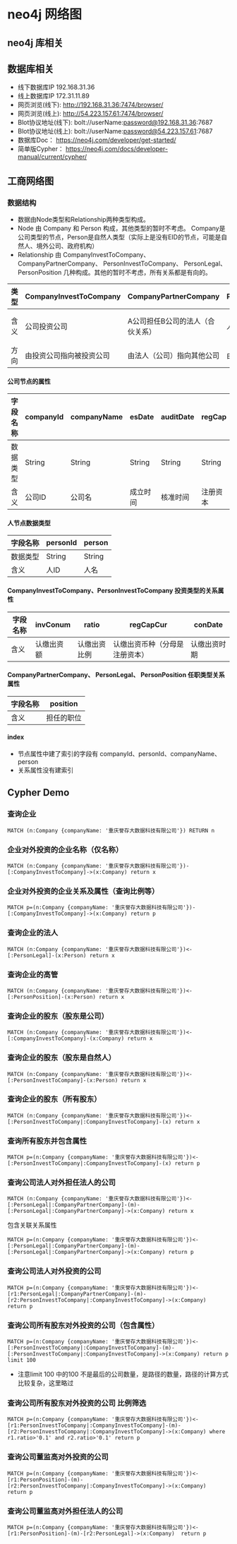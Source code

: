 # neo4j 网络图
## neo4j 库相关
## 数据库相关
- 线下数据库IP 192.168.31.36
- 线上数据库IP 172.31.11.89
- 网页浏览(线下):  http://192.168.31.36:7474/browser/
- 网页浏览(线上):  http://54.223.157.61:7474/browser/
- Blot协议地址(线下): bolt://userName:password@192.168.31.36:7687
- Blot协议地址(线上): bolt://userName:password@54.223.157.61:7687
- 数据库Doc： https://neo4j.com/developer/get-started/
- 简单版Cypher： https://neo4j.com/docs/developer-manual/current/cypher/

## 工商网络图
### 数据结构
- 数据由Node类型和Relationship两种类型构成。
- Node 由 Company 和 Person 构成，其他类型的暂时不考虑。 Company是公司类型的节点，Person是自然人类型（实际上是没有EID的节点，可能是自然人、境外公司、政府机构）
- Relationship 由 CompanyInvestToCompany、 CompanyPartnerCompany、 PersonInvestToCompany、 PersonLegal、 PersonPosition 几种构成。其他的暂时不考虑，所有关系都是有向的。

| 类型 | CompanyInvestToCompany | CompanyPartnerCompany | PersonInvestToCompany | PersonLegal | PersonPosition|
| ------ | ------ | ------ | ------ | ------ | ------ |
| 含义 | 公司投资公司           | A公司担任B公司的法人（合伙关系） | 人投资公司          | 人担任公司的法人（法人关系） | 人担任公司的高管（高管关系） |
| 方向 | 由投资公司指向被投资公司 | 由法人（公司）指向其他公司      | 由人指向被投资的公司 | 有法人指向公司              | 有高管指向公司 |

#### 公司节点的属性

| 字段名称 | companyId | companyName | esDate | auditDate | regCap | regCapCur | status |
| ------ | ------ | ------ | ------ | ------ | ------ | ------ | ------ |
| 数据类型 | String | String | String | String | String | String | String |
| 含义 | 公司ID | 公司名 | 成立时间 | 核准时间 | 注册资本 | 注册资本的币种[详见](http://192.168.31.157:8200/doku.php?id=huangyu:%E5%B7%A5%E5%95%86:%E5%85%A8%E5%BA%93%E5%8E%9F%E5%A7%8Bapi:%E4%B8%80%E4%BA%9B%E4%BB%A3%E7%A0%81%E6%98%A0%E5%B0%84%E5%85%B3%E7%B3%BB:ca04_%E5%B8%81%E7%A7%8D%E4%BB%A3%E7%A0%81) | 公司状态[详见](http://192.168.31.157:8200/doku.php?id=huangyu:%E5%B7%A5%E5%95%86:%E5%85%A8%E5%BA%93%E5%8E%9F%E5%A7%8Bapi:%E4%B8%80%E4%BA%9B%E4%BB%A3%E7%A0%81%E6%98%A0%E5%B0%84%E5%85%B3%E7%B3%BB:ex02_%E4%BC%81%E4%B8%9A%E7%8A%B6%E6%80%81%E4%BB%A3%E7%A0%81) |

#### 人节点数据类型
| 字段名称 | personId | person |
| ------ | ------ | ------ |
| 数据类型 | String | String |
| 含义 | 人ID | 人名 |

#### CompanyInvestToCompany、PersonInvestToCompany 投资类型的关系属性
| 字段名称 | invConum | ratio | regCapCur | conDate |
| ------ | ------ | ------ | ------ | ------ |
| 含义 | 认缴出资额 | 认缴出资比例 | 认缴出资币种（分母是注册资本） | 认缴出资时期 |


####  CompanyPartnerCompany、 PersonLegal、 PersonPosition 任职类型关系属性
| 字段名称 | position |
| ------ | ------ |
| 含义 | 担任的职位 |

#### index
- 节点属性中建了索引的字段有 companyId、personId、companyName、person
- 关系属性没有建索引


## Cypher Demo

### 查询企业
```
MATCH (n:Company {companyName: '重庆誉存大数据科技有限公司'}) RETURN n
```

### 企业对外投资的企业名称（仅名称）
```
MATCH (n:Company {companyName: '重庆誉存大数据科技有限公司'})-[:CompanyInvestToCompany]->(x:Company) return x
```

### 企业对外投资的企业关系及属性（查询比例等）
```
MATCH p=(n:Company {companyName: '重庆誉存大数据科技有限公司'})-[:CompanyInvestToCompany]->(x:Company) return p
```

### 查询企业的法人
```
MATCH (n:Company {companyName: '重庆誉存大数据科技有限公司'})<-[:PersonLegal]-(x:Person) return x
```

### 查询企业的高管
```
MATCH (n:Company {companyName: '重庆誉存大数据科技有限公司'})<-[:PersonPosition]-(x:Person) return x
```

### 查询企业的股东（股东是公司）
```
MATCH (n:Company {companyName: '重庆誉存大数据科技有限公司'})<-[:CompanyInvestToCompany]-(x:Company) return x
```

### 查询企业的股东（股东是自然人）
```
MATCH (n:Company {companyName: '重庆誉存大数据科技有限公司'})<-[:PersonInvestToCompany]-(x:Person) return x
```

### 查询企业的股东（所有股东）
```
MATCH (n:Company {companyName: '重庆誉存大数据科技有限公司'})<-[:PersonInvestToCompany|:CompanyInvestToCompany]-(x) return x
```

### 查询所有股东并包含属性
```
MATCH p=(n:Company {companyName: '重庆誉存大数据科技有限公司'})<-[:PersonInvestToCompany|:CompanyInvestToCompany]-(x) return p
```

### 查询公司法人对外担任法人的公司
```
MATCH (n:Company {companyName: '重庆誉存大数据科技有限公司'})<-[:PersonLegal|:CompanyPartnerCompany]-(m)-[:PersonLegal|:CompanyPartnerCompany]->(x:Company) return x
```
包含关联关系属性
```
MATCH p=(n:Company {companyName: '重庆誉存大数据科技有限公司'})<-[:PersonLegal|:CompanyPartnerCompany]-(m)-[:PersonLegal|:CompanyPartnerCompany]->(x:Company) return p
```

### 查询公司法人对外投资的公司
```
MATCH p=(n:Company {companyName: '重庆誉存大数据科技有限公司'})<-[r1:PersonLegal|:CompanyPartnerCompany]-(m)-[r2:PersonInvestToCompany|:CompanyInvestToCompany]->(x:Company)  return p
```

### 查询公司所有股东对外投资的公司（包含属性）
```
MATCH p=(n:Company {companyName: '重庆誉存大数据科技有限公司'})<-[:PersonInvestToCompany|:CompanyInvestToCompany]-(m)-[:PersonInvestToCompany|:CompanyInvestToCompany]->(x:Company) return p limit 100
```
- 注意limit 100 中的100 不是最后的公司数量，是路径的数量，路径的计算方式比较复杂，这里略过

### 查询公司所有股东对外投资的公司 比例筛选
```
MATCH p=(n:Company {companyName: '重庆誉存大数据科技有限公司'})<-[r1:PersonInvestToCompany|:CompanyInvestToCompany]-(m)-[r2:PersonInvestToCompany|:CompanyInvestToCompany]->(x:Company) where r1.ratio>'0.1' and r2.ratio>'0.1' return p
```


### 查询公司董监高对外投资的公司
```
MATCH p=(n:Company {companyName: '重庆誉存大数据科技有限公司'})<-[r1:PersonPosition]-(m)-[r2:PersonInvestToCompany|:CompanyInvestToCompany]->(x:Company)  return p
```

### 查询公司董监高对外担任法人的公司
```
MATCH p=(n:Company {companyName: '重庆誉存大数据科技有限公司'})<-[r1:PersonPosition]-(m)-[r2:PersonLegal]->(x:Company)  return p
```